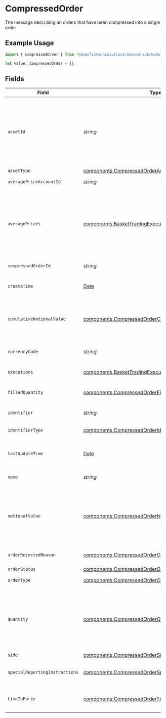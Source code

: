 # CompressedOrder

The message describing an orders that have been compressed into a single order

## Example Usage

```typescript
import { CompressedOrder } from "@apexfintechsolutions/ascend-sdk/models/components";

let value: CompressedOrder = {};
```

## Fields

| Field                                                                                                                                                                                                                                                                                                                                             | Type                                                                                                                                                                                                                                                                                                                                              | Required                                                                                                                                                                                                                                                                                                                                          | Description                                                                                                                                                                                                                                                                                                                                       | Example                                                                                                                                                                                                                                                                                                                                           |
| ------------------------------------------------------------------------------------------------------------------------------------------------------------------------------------------------------------------------------------------------------------------------------------------------------------------------------------------------- | ------------------------------------------------------------------------------------------------------------------------------------------------------------------------------------------------------------------------------------------------------------------------------------------------------------------------------------------------- | ------------------------------------------------------------------------------------------------------------------------------------------------------------------------------------------------------------------------------------------------------------------------------------------------------------------------------------------------- | ------------------------------------------------------------------------------------------------------------------------------------------------------------------------------------------------------------------------------------------------------------------------------------------------------------------------------------------------- | ------------------------------------------------------------------------------------------------------------------------------------------------------------------------------------------------------------------------------------------------------------------------------------------------------------------------------------------------- |
| `assetId`                                                                                                                                                                                                                                                                                                                                         | *string*                                                                                                                                                                                                                                                                                                                                          | :heavy_minus_sign:                                                                                                                                                                                                                                                                                                                                | Apex Asset ID for this asset. This will not be returned in the initial CreateOrder response and will be available after an order completes validation. If the provided identifier does not match any Apex asset available for trading, an OrderRejectReason of "UNKNOWN_SECURITY" will be returned and the asset_id will not be set.              | 22091                                                                                                                                                                                                                                                                                                                                             |
| `assetType`                                                                                                                                                                                                                                                                                                                                       | [components.CompressedOrderAssetType](../../models/components/compressedorderassettype.md)                                                                                                                                                                                                                                                        | :heavy_minus_sign:                                                                                                                                                                                                                                                                                                                                | The type of the asset in this order                                                                                                                                                                                                                                                                                                               | EQUITY                                                                                                                                                                                                                                                                                                                                            |
| `averagePriceAccountId`                                                                                                                                                                                                                                                                                                                           | *string*                                                                                                                                                                                                                                                                                                                                          | :heavy_minus_sign:                                                                                                                                                                                                                                                                                                                                | The identifier of the account transacting this order                                                                                                                                                                                                                                                                                              | 01HBRQ5BW6ZAY4BNWP4GWRD80X                                                                                                                                                                                                                                                                                                                        |
| `averagePrices`                                                                                                                                                                                                                                                                                                                                   | [components.BasketTradingExecutedPrice](../../models/components/baskettradingexecutedprice.md)[]                                                                                                                                                                                                                                                  | :heavy_minus_sign:                                                                                                                                                                                                                                                                                                                                | The average prices, as weighted averages, across all executions in this order. Will be absent if an order has no executions.<br/><br/> When asset_type = EQUITY, there will be at most one value present, with a type of PRICE_PER_UNIT. This will have up to 4 decimal places for USD amounts less than $1, and a maximum of two for larger USD amounts. | [<br/>{<br/>"price": {<br/>"value": "99.20"<br/>},<br/>"type": "PRICE_PER_UNIT"<br/>}<br/>]                                                                                                                                                                                                                                                       |
| `compressedOrderId`                                                                                                                                                                                                                                                                                                                               | *string*                                                                                                                                                                                                                                                                                                                                          | :heavy_minus_sign:                                                                                                                                                                                                                                                                                                                                | System generated unique id for the compressed order.                                                                                                                                                                                                                                                                                              | ebb0c9b5-2c74-45c9-a4ab-40596b778706                                                                                                                                                                                                                                                                                                              |
| `createTime`                                                                                                                                                                                                                                                                                                                                      | [Date](https://developer.mozilla.org/en-US/docs/Web/JavaScript/Reference/Global_Objects/Date)                                                                                                                                                                                                                                                     | :heavy_minus_sign:                                                                                                                                                                                                                                                                                                                                | Time of the order creation                                                                                                                                                                                                                                                                                                                        | {<br/>"nanos": 902000000,<br/>"seconds": 1712081516<br/>}                                                                                                                                                                                                                                                                                         |
| `cumulativeNotionalValue`                                                                                                                                                                                                                                                                                                                         | [components.CompressedOrderCumulativeNotionalValue](../../models/components/compressedordercumulativenotionalvalue.md)                                                                                                                                                                                                                            | :heavy_minus_sign:                                                                                                                                                                                                                                                                                                                                | The product of order quantity & price, summed across all fills, reported in the currency specified in the order. (This will be rounded to 2 decimal places for USD currencies). Will be absent if an order has no fill information.                                                                                                               | {<br/>"value": "120.68"<br/>}                                                                                                                                                                                                                                                                                                                     |
| `currencyCode`                                                                                                                                                                                                                                                                                                                                    | *string*                                                                                                                                                                                                                                                                                                                                          | :heavy_minus_sign:                                                                                                                                                                                                                                                                                                                                | Defaults to "USD". Only "USD" is supported. Full list of currency codes is defined at: https://en.wikipedia.org/wiki/ISO_4217                                                                                                                                                                                                                     | USD                                                                                                                                                                                                                                                                                                                                               |
| `executions`                                                                                                                                                                                                                                                                                                                                      | [components.BasketTradingExecutions](../../models/components/baskettradingexecutions.md)[]                                                                                                                                                                                                                                                        | :heavy_minus_sign:                                                                                                                                                                                                                                                                                                                                | The execution-level details that compose this order                                                                                                                                                                                                                                                                                               |                                                                                                                                                                                                                                                                                                                                                   |
| `filledQuantity`                                                                                                                                                                                                                                                                                                                                  | [components.CompressedOrderFilledQuantity](../../models/components/compressedorderfilledquantity.md)                                                                                                                                                                                                                                              | :heavy_minus_sign:                                                                                                                                                                                                                                                                                                                                | The summed quantity value across all fills in this order, up to a maximum of 5 decimal places. Will be absent if an order has no fill information.                                                                                                                                                                                                | FILLED                                                                                                                                                                                                                                                                                                                                            |
| `identifier`                                                                                                                                                                                                                                                                                                                                      | *string*                                                                                                                                                                                                                                                                                                                                          | :heavy_minus_sign:                                                                                                                                                                                                                                                                                                                                | Identifier of the asset (of the type specified in `identifier_type`).                                                                                                                                                                                                                                                                             | SBUX                                                                                                                                                                                                                                                                                                                                              |
| `identifierType`                                                                                                                                                                                                                                                                                                                                  | [components.CompressedOrderIdentifierType](../../models/components/compressedorderidentifiertype.md)                                                                                                                                                                                                                                              | :heavy_minus_sign:                                                                                                                                                                                                                                                                                                                                | The identifier type of the asset being ordered. For Equities: only SYMBOL is supported                                                                                                                                                                                                                                                            | SYMBOL                                                                                                                                                                                                                                                                                                                                            |
| `lastUpdateTime`                                                                                                                                                                                                                                                                                                                                  | [Date](https://developer.mozilla.org/en-US/docs/Web/JavaScript/Reference/Global_Objects/Date)                                                                                                                                                                                                                                                     | :heavy_minus_sign:                                                                                                                                                                                                                                                                                                                                | Time of the last order update                                                                                                                                                                                                                                                                                                                     | {<br/>"nanos": 360000000,<br/>"seconds": 1712081569<br/>}                                                                                                                                                                                                                                                                                         |
| `name`                                                                                                                                                                                                                                                                                                                                            | *string*                                                                                                                                                                                                                                                                                                                                          | :heavy_minus_sign:                                                                                                                                                                                                                                                                                                                                | System generated name of the order.                                                                                                                                                                                                                                                                                                               | correspondents/01HPMZZM6RKMVZA1JQ63RQKJRP/baskets/fffd326-72fa-4d2b-bd1f-45384fe5d521/compressedOrders/ebb0c9b5-2c74-45c9-a4ab-40596b778706                                                                                                                                                                                                       |
| `notionalValue`                                                                                                                                                                                                                                                                                                                                   | [components.CompressedOrderNotionalValue](../../models/components/compressedordernotionalvalue.md)                                                                                                                                                                                                                                                | :heavy_minus_sign:                                                                                                                                                                                                                                                                                                                                | Notional quantity of the order, measured in USD. Maximum 2 decimal place precision. Either a quantity or notional_value MUST be specified (but not both). For Equities: currently not supported yet For Mutual Funds: Only supported for BUY orders. The order will be transacted at the full notional amount specified.                          | {<br/>"value": "100.54"<br/>}                                                                                                                                                                                                                                                                                                                     |
| `orderRejectedReason`                                                                                                                                                                                                                                                                                                                             | [components.CompressedOrderOrderRejectedReason](../../models/components/compressedorderorderrejectedreason.md)                                                                                                                                                                                                                                    | :heavy_minus_sign:                                                                                                                                                                                                                                                                                                                                | When an order has the REJECTED status, this will be populated with a system code describing the rejection.                                                                                                                                                                                                                                        | BELOW_NOTIONAL_MINIMUM                                                                                                                                                                                                                                                                                                                            |
| `orderStatus`                                                                                                                                                                                                                                                                                                                                     | [components.CompressedOrderOrderStatus](../../models/components/compressedorderorderstatus.md)                                                                                                                                                                                                                                                    | :heavy_minus_sign:                                                                                                                                                                                                                                                                                                                                | The processing status of the order                                                                                                                                                                                                                                                                                                                | FILLED                                                                                                                                                                                                                                                                                                                                            |
| `orderType`                                                                                                                                                                                                                                                                                                                                       | [components.CompressedOrderOrderType](../../models/components/compressedorderordertype.md)                                                                                                                                                                                                                                                        | :heavy_minus_sign:                                                                                                                                                                                                                                                                                                                                | The execution type of this order. Only MARKET is supported.                                                                                                                                                                                                                                                                                       | MARKET                                                                                                                                                                                                                                                                                                                                            |
| `quantity`                                                                                                                                                                                                                                                                                                                                        | [components.CompressedOrderQuantity](../../models/components/compressedorderquantity.md)                                                                                                                                                                                                                                                          | :heavy_minus_sign:                                                                                                                                                                                                                                                                                                                                | Numeric quantity of the order. Either a quantity or notional_value MUST be specified (but not both). For Equities: Represents the number of shares, must be greater than zero and may not exceed 5 decimal places. For Mutual Funds: Only supported for SELL orders. Represents the number of shares, up to a maximum of 3 decimal places.        | {<br/>"value": "20.55219"<br/>}                                                                                                                                                                                                                                                                                                                   |
| `side`                                                                                                                                                                                                                                                                                                                                            | [components.CompressedOrderSide](../../models/components/compressedorderside.md)                                                                                                                                                                                                                                                                  | :heavy_minus_sign:                                                                                                                                                                                                                                                                                                                                | The side of this order.                                                                                                                                                                                                                                                                                                                           | BUY                                                                                                                                                                                                                                                                                                                                               |
| `specialReportingInstructions`                                                                                                                                                                                                                                                                                                                    | [components.CompressedOrderSpecialReportingInstructions](../../models/components/compressedorderspecialreportinginstructions.md)[]                                                                                                                                                                                                                | :heavy_minus_sign:                                                                                                                                                                                                                                                                                                                                | Special Reporting Instructions to be applied to this order. Can include multiple Instructions.                                                                                                                                                                                                                                                    | [<br/>"UNSOLICITED",<br/>"ROUND_UP"<br/>]                                                                                                                                                                                                                                                                                                         |
| `timeInForce`                                                                                                                                                                                                                                                                                                                                     | [components.CompressedOrderTimeInForce](../../models/components/compressedordertimeinforce.md)                                                                                                                                                                                                                                                    | :heavy_minus_sign:                                                                                                                                                                                                                                                                                                                                | Must be the value "DAY". Regulatory requirements dictate that the system capture the intended time_in_force, which is why this a mandatory field.                                                                                                                                                                                                 | DAY                                                                                                                                                                                                                                                                                                                                               |